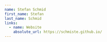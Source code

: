 ```yaml
---
name: Stefan Schmid
first_name: Stefan
last_name: Schmid
links:
  - name: Website
    absolute_url: https://schmiste.github.io/
---
```

